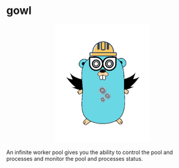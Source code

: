 # gowl
<p align="center"><img src="docs/images/icon.png" alt="gowl logo" style="width:250px;" /></p>

An infinite worker pool gives you the ability to control the pool and processes and monitor the pool and processes status.
